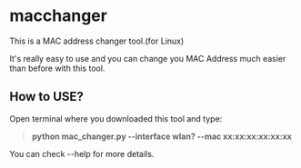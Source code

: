 # macchanger
This is a MAC address changer tool.(for Linux) 

It's really easy to use and you can change you MAC Address much easier than before with this tool.

<h2>How to USE?</h2>

Open terminal where you downloaded this tool and type:

  >**python mac_changer.py --interface wlan? --mac xx:xx:xx:xx:xx:xx**

You can check --help for more details.
